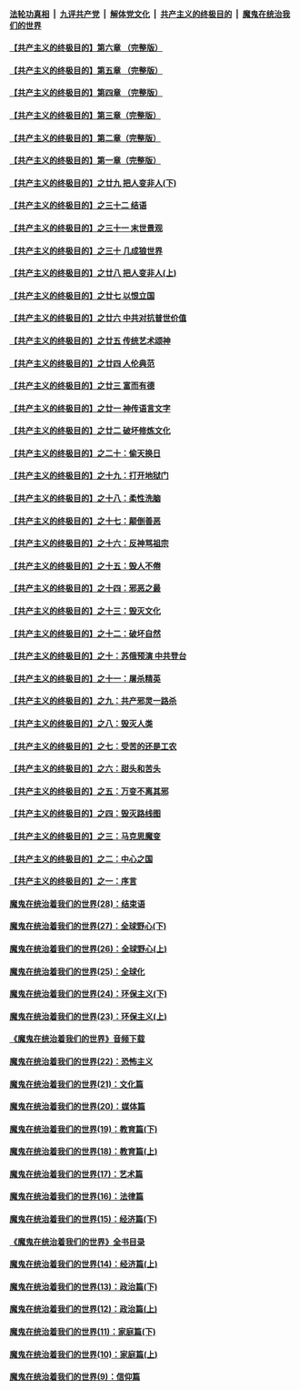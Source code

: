 

####  [法轮功真相](../../../../basic/blob/master/README.md?t=04152230) &nbsp;|&nbsp; [九评共产党](../../../../9ping.md/blob/master/README.md?t=04152230) &nbsp;|&nbsp; [解体党文化](../../../../jtdwh.md/blob/master/README.md?t=04152230)  &nbsp;|&nbsp; [共产主义的终极目的](../../../../gczydzjmd.md/blob/master/README.md?t=04152230) &nbsp;|&nbsp; [魔鬼在统治我们的世界](../../../../mgztzwmdsj.md/blob/master/README.md?t=04152230) 

#### [【共产主义的终极目的】第六章 （完整版）](../pages/nsc422/n11428913.md?t=04152230) 

#### [【共产主义的终极目的】第五章 （完整版）](../pages/nsc422/n11428912.md?t=04152230) 

#### [【共产主义的终极目的】第四章 （完整版）](../pages/nsc422/n11428907.md?t=04152230) 

#### [【共产主义的终极目的】第三章（完整版）](../pages/nsc422/n11428848.md?t=04152230) 

#### [【共产主义的终极目的】第二章（完整版）](../pages/nsc422/n11428831.md?t=04152230) 

#### [【共产主义的终极目的】第一章（完整版）](../pages/nsc422/n11417651.md?t=04152230) 

#### [【共产主义的终极目的】之廿九 把人变非人(下)](../pages/nsc422/n11344140.md?t=04152230) 

#### [【共产主义的终极目的】之三十二 结语](../pages/nsc422/n11360535.md?t=04152230) 

#### [【共产主义的终极目的】之三十一 末世景观](../pages/nsc422/n11351129.md?t=04152230) 

#### [【共产主义的终极目的】之三十 几成狼世界](../pages/nsc422/n11348280.md?t=04152230) 

#### [【共产主义的终极目的】之廿八 把人变非人(上)](../pages/nsc422/n11340492.md?t=04152230) 

#### [【共产主义的终极目的】之廿七 以恨立国](../pages/nsc422/n11336944.md?t=04152230) 

#### [【共产主义的终极目的】之廿六 中共对抗普世价值](../pages/nsc422/n11324785.md?t=04152230) 

#### [【共产主义的终极目的】之廿五 传统艺术颂神](../pages/nsc422/n11296396.md?t=04152230) 

#### [【共产主义的终极目的】之廿四 人伦典范](../pages/nsc422/n11296397.md?t=04152230) 

#### [【共产主义的终极目的】之廿三 富而有德](../pages/nsc422/n11283598.md?t=04152230) 

#### [【共产主义的终极目的】之廿一 神传语言文字](../pages/nsc422/n11263265.md?t=04152230) 

#### [【共产主义的终极目的】之廿二 破坏修炼文化](../pages/nsc422/n11245728.md?t=04152230) 

#### [【共产主义的终极目的】之二十：偷天换日](../pages/nsc422/n11238846.md?t=04152230) 

#### [【共产主义的终极目的】之十九：打开地狱门](../pages/nsc422/n11206376.md?t=04152230) 

#### [【共产主义的终极目的】之十八：柔性洗脑](../pages/nsc422/n11199994.md?t=04152230) 

#### [【共产主义的终极目的】之十七：颠倒善恶](../pages/nsc422/n11179782.md?t=04152230) 

#### [【共产主义的终极目的】之十六：反神骂祖宗](../pages/nsc422/n11166798.md?t=04152230) 

#### [【共产主义的终极目的】之十五：毁人不倦](../pages/nsc422/n11166792.md?t=04152230) 

#### [【共产主义的终极目的】之十四：邪恶之最](../pages/nsc422/n11150249.md?t=04152230) 

#### [【共产主义的终极目的】之十三：毁灭文化](../pages/nsc422/n11135227.md?t=04152230) 

#### [【共产主义的终极目的】之十二：破坏自然](../pages/nsc422/n11135214.md?t=04152230) 

#### [【共产主义的终极目的】之十：苏俄预演 中共登台](../pages/nsc422/n11118424.md?t=04152230) 

#### [【共产主义的终极目的】之十一：屠杀精英](../pages/nsc422/n11118442.md?t=04152230) 

#### [【共产主义的终极目的】之九：共产邪灵一路杀](../pages/nsc422/n11114139.md?t=04152230) 

#### [【共产主义的终极目的】之八：毁灭人类](../pages/nsc422/n11108503.md?t=04152230) 

#### [【共产主义的终极目的】之七：受苦的还是工农](../pages/nsc422/n11101809.md?t=04152230) 

#### [【共产主义的终极目的】之六：甜头和苦头](../pages/nsc422/n11096971.md?t=04152230) 

#### [【共产主义的终极目的】之五：万变不离其邪](../pages/nsc422/n11091285.md?t=04152230) 

#### [【共产主义的终极目的】之四：毁灭路线图](../pages/nsc422/n11086284.md?t=04152230) 

#### [【共产主义的终极目的】之三：马克思魔变](../pages/nsc422/n11061941.md?t=04152230) 

#### [【共产主义的终极目的】之二：中心之国](../pages/nsc422/n11047728.md?t=04152230) 

#### [【共产主义的终极目的】之一：序言](../pages/nsc422/n11086077.md?t=04152230) 

#### [魔鬼在统治着我们的世界(28)：结束语](../pages/nsc422/n10936246.md?t=04152230) 

#### [魔鬼在统治着我们的世界(27)：全球野心(下)](../pages/nsc422/n10928319.md?t=04152230) 

#### [魔鬼在统治着我们的世界(26)：全球野心(上)](../pages/nsc422/n10900318.md?t=04152230) 

#### [魔鬼在统治着我们的世界(25)：全球化](../pages/nsc422/n10788205.md?t=04152230) 

#### [魔鬼在统治着我们的世界(24)：环保主义(下)](../pages/nsc422/n10695307.md?t=04152230) 

#### [魔鬼在统治着我们的世界(23)：环保主义(上)](../pages/nsc422/n10688613.md?t=04152230) 

#### [《魔鬼在统治着我们的世界》音频下载](../pages/nsc422/n10635553.md?t=04152230) 

#### [魔鬼在统治着我们的世界(22)：恐怖主义](../pages/nsc422/n10614727.md?t=04152230) 

#### [魔鬼在统治着我们的世界(21)：文化篇](../pages/nsc422/n10597706.md?t=04152230) 

#### [魔鬼在统治着我们的世界(20)：媒体篇](../pages/nsc422/n10586579.md?t=04152230) 

#### [魔鬼在统治着我们的世界(19)：教育篇(下)](../pages/nsc422/n10564808.md?t=04152230) 

#### [魔鬼在统治着我们的世界(18)：教育篇(上)](../pages/nsc422/n10526970.md?t=04152230) 

#### [魔鬼在统治着我们的世界(17)：艺术篇](../pages/nsc422/n10499093.md?t=04152230) 

#### [魔鬼在统治着我们的世界(16)：法律篇](../pages/nsc422/n10485969.md?t=04152230) 

#### [魔鬼在统治着我们的世界(15)：经济篇(下)](../pages/nsc422/n10469975.md?t=04152230) 

#### [《魔鬼在统治着我们的世界》全书目录](../pages/nsc422/n10464261.md?t=04152230) 

#### [魔鬼在统治着我们的世界(14)：经济篇(上)](../pages/nsc422/n10457370.md?t=04152230) 

#### [魔鬼在统治着我们的世界(13)：政治篇(下)](../pages/nsc422/n10448270.md?t=04152230) 

#### [魔鬼在统治着我们的世界(12)：政治篇(上)](../pages/nsc422/n10444576.md?t=04152230) 

#### [魔鬼在统治着我们的世界(11)：家庭篇(下)](../pages/nsc422/n10440961.md?t=04152230) 

#### [魔鬼在统治着我们的世界(10)：家庭篇(上)](../pages/nsc422/n10435448.md?t=04152230) 

#### [魔鬼在统治着我们的世界(9)：信仰篇](../pages/nsc422/n10432159.md?t=04152230) 

